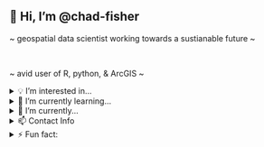 <h2><b>👋 Hi, I’m @chad-fisher</b></h2>

~ geospatial data scientist working towards a sustianable future ~ 
    <p>   
    </p>
~ avid user of R, python, & ArcGIS ~

<details>
    <summary>💡 I’m interested in...</summary>
    <p>    
    </p>
    sustainable agriculture, satellites, & machine learning!
    </details>
    <details>
        <summary>📗 I’m currently learning...</summary>
        <p>
        </p>
        spatial data science in R, census data, and cluster analysis!
    </details>
    <details>
        <summary>🤝 I’m currently... </summary>
        <p>
        </p>
        a freelance GIS consultant. Feel free to reach out!
          <b><a href="https://www.linkedin.com/in/chad-fisher/" target="_blank">Check out my LinkedIn!</a></b>
    </details>
    <details>
        <summary>📫 Contact Info</summary>
        <p>
        </p>
        cefisher20@gmail.com
    </details>
    <details>
        <summary>⚡ Fun fact: </summary>
        I love to play <b><a href="https://www.wikihow.com/Play-Euchre" target="_blank">euchre!</a></b>
    </details>

<!---
chad-fisher/chad-fisher is a ✨ special ✨ repository because its `README.md` (this file) appears on your GitHub profile.
You can click the Preview link to take a look at your changes.
--->
